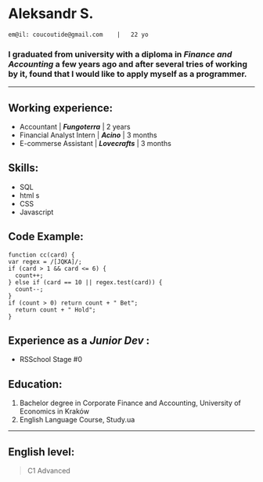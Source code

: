 # Aleksandr S.

    em@il: coucoutide@gmail.com    |   22 yo

### I graduated from university with a diploma in ***Finance and Accounting*** a few years ago and after several tries of working by it, found that I would like to apply myself as a programmer.
---
## Working experience:
* Accountant | ***Fungoterra*** | 2 years
* Financial Analyst Intern | ***Acino*** | 3 months
* E-commerse Assistant | ***Lovecrafts*** | 3 months

## Skills:
* SQL
* html s
* CSS
* Javascript

## Code Example:
```
function cc(card) {
var regex = /[JQKA]/;
if (card > 1 && card <= 6) {
  count++;
} else if (card == 10 || regex.test(card)) {
  count--;
}
if (count > 0) return count + " Bet";
  return count + " Hold";
}
```
## Experience as a ***Junior Dev*** :
* RSSchool Stage #0

## Education:
1. Bachelor degree in Corporate Finance and Accounting, University of Economics in Kraków
2. English Language Course, Study.ua
---
## English level:
>C1 Advanced